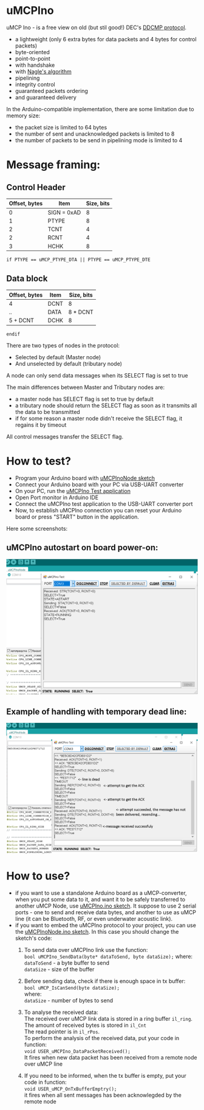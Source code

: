 # uMCPIno
uMCP Ino -  is a free view on old (but stil good!) DEC's [DDCMP protocol](https://en.wikipedia.org/wiki/Digital_Data_Communications_Message_Protocol).
* a lightweight (only 6 extra bytes for data packets and 4 bytes for control packets)
* byte-oriented
* point-to-point
* with handshake
* with [Nagle's algorithm](https://en.wikipedia.org/wiki/Nagle%27s_algorithm)
* pipelining
* integrity control
* guaranteed packets ordering
* and guaranteed delivery

In the Arduino-compatible implementation, there are some limitation due to memory size:
* the packet size is limited to 64 bytes
* the number of sent and unacknowledged packets is limited to 8
* the number of packets to be send in pipelining mode is limited to 4

# Message framing:

## Control Header
Offset, bytes|Item|Size, bits|   
-------------|----|----------|
0|SIGN = 0xAD|8|constant, packet start signature  
1|PTYPE|8|packet type. Can be one of the uMCP_PacketType  
2|TCNT|4|number of last transmitted packet  
2|RCNT|4|number of last received packet  
3|HCHK|8|header checksum  

```
if PTYPE == uMCP_PTYPE_DTA || PTYPE == uMCP_PTYPE_DTE
```
## Data block

Offset, bytes|Item|Size, bits|
-------------|----|----------|
4|DCNT|8|data packet size, should be from a range [1..64] inclusively, 0 is not valid value for this field  
..|DATA|8 * DCNT|data  
5 + DCNT|DCHK|8|packet checksum  

```
endif
```

There are two types of nodes in the protocol: 
* Selected by default (Master node)
* And unselected by default (tributary node)

A node can only send data messages when its SELECT flag is set to true

The main differences between Master and Tributary nodes are: 
* a master node has SELECT flag is set to true by default
* a tributary node should return the SELECT flag as soon as it transmits all the data to be transmitted
* if for some reason a master node didn't receive the SELECT flag, it regains it by timeout

All control messages transfer the SELECT flag.


# How to test?

- Program your Arduino board with [uMCPInoNode sketch](https://github.com/AlekUnderwater/uMCPIno/blob/master/Arduino/uMCPInoNode.ino)
- Connect your Arduino board with your PC via USB-UART converter
- On your PC, run the [uMCPIno Test application](https://github.com/AlekUnderwater/uMCPIno/releases/download/1.0/uMCPIno_.zip)
- Open Port monitor in Arduino IDE
- Connect the uMCPIno test application to the USB-UART converter port
- Now, to establish uMCPIno connection you can reset your Arduino board or press "START" button in the application.

Here some screenshots:

## uMCPIno autostart on board power-on:
![](https://github.com/AlekUnderwater/uMCPIno/blob/master/Docs/Screenshots/autostart_on_poweron.png)

## Example of handling with temporary dead line:
![](https://github.com/AlekUnderwater/uMCPIno/blob/master/Docs/Screenshots/line_dead.png)

# How to use?

* if you want to use a standalone Arduino board as a uMCP-converter, when you put some data to it, and want it
to be safely transferred to another uMCP Node, use [uMCPIno.ino sketch](https://github.com/AlekUnderwater/uMCPIno/blob/master/Arduino/uMCPIno.ino). It suppose to use 2 serial ports - one to send and receive data bytes, and another to use as uMCP line (it can be Bluetooth, RF, or even underwater acoustic link).
* if you want to embed the uMCPIno protocol to your project, you can use the [uMCPInoNode.ino sketch](https://github.com/AlekUnderwater/uMCPIno/blob/master/Arduino/uMCPInoNode.ino). In this case you should change the sketch's code:
    1) To send data over uMCPIno link use the function:  
    ```bool uMCPIno_SendData(byte* dataToSend, byte dataSize);```
    where:  
    ```dataToSend``` - a byte buffer to send  
    ```dataSize``` - size of the buffer  
    2) Before sending data, check if there is enough space in tx buffer:  
    ```bool uMCP_IsCanSend(byte dataSize);```  
    where:  
    ```dataSize``` - number of bytes to send  
    
    3) To analyse the received data:    
    The received over uMCP link data is stored in a ring buffer ```il_ring```.   
    The amount of received bytes is stored in ```il_Cnt```  
    The read pointer is in ```il_rPos```.  
    To perform the analysis of the received data, put your code in function:   
    ```void USER_uMCPIno_DataPacketReceived();```  
    It fires when new data packet has been received from a remote node over uMCP line  

    4) If you need to be informed, when the tx buffer is empty, put your code in function:           
    ```void USER_uMCP_OnTxBufferEmptry();```   
    it fires when all sent messages has been acknowlegded by the remote node

